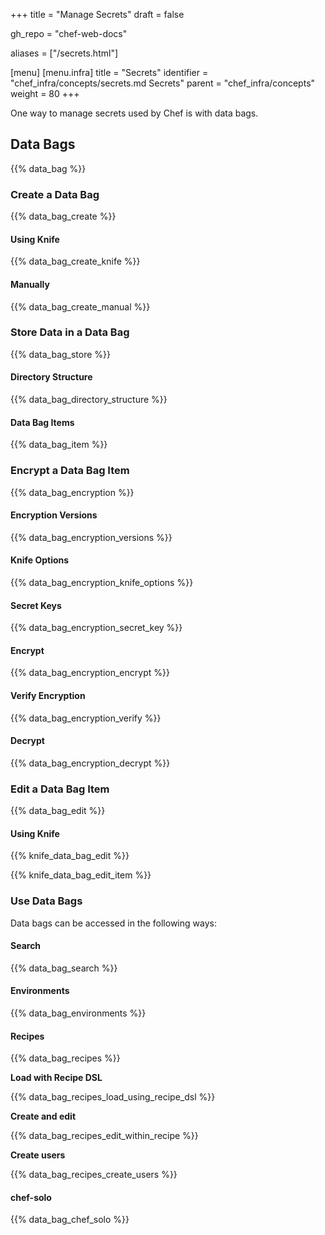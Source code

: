 +++
title = "Manage Secrets"
draft = false

gh_repo = "chef-web-docs"

aliases = ["/secrets.html"]

[menu]
  [menu.infra]
    title = "Secrets"
    identifier = "chef_infra/concepts/secrets.md Secrets"
    parent = "chef_infra/concepts"
    weight = 80
+++

One way to manage secrets used by Chef is with data bags.

## Data Bags

{{% data_bag %}}

### Create a Data Bag

{{% data_bag_create %}}

#### Using Knife

{{% data_bag_create_knife %}}

#### Manually

{{% data_bag_create_manual %}}

### Store Data in a Data Bag

{{% data_bag_store %}}

#### Directory Structure

{{% data_bag_directory_structure %}}

#### Data Bag Items

{{% data_bag_item %}}

### Encrypt a Data Bag Item

{{% data_bag_encryption %}}

#### Encryption Versions

{{% data_bag_encryption_versions %}}

#### Knife Options

{{% data_bag_encryption_knife_options %}}

#### Secret Keys

{{% data_bag_encryption_secret_key %}}

#### Encrypt

{{% data_bag_encryption_encrypt %}}

#### Verify Encryption

{{% data_bag_encryption_verify %}}

#### Decrypt

{{% data_bag_encryption_decrypt %}}

### Edit a Data Bag Item

{{% data_bag_edit %}}

#### Using Knife

{{% knife_data_bag_edit %}}

{{% knife_data_bag_edit_item %}}
### Use Data Bags

Data bags can be accessed in the following ways:

#### Search

{{% data_bag_search %}}

#### Environments

{{% data_bag_environments %}}

#### Recipes

{{% data_bag_recipes %}}

**Load with Recipe DSL**

{{% data_bag_recipes_load_using_recipe_dsl %}}

**Create and edit**

{{% data_bag_recipes_edit_within_recipe %}}

**Create users**

{{% data_bag_recipes_create_users %}}

#### chef-solo

{{% data_bag_chef_solo %}}
